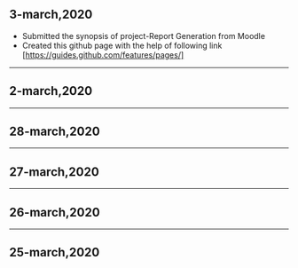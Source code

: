 ## 3-march,2020
- Submitted the synopsis of project-Report Generation from Moodle
- Created this github page with the help of following link
[https://guides.github.com/features/pages/]
-----------------------------------------------------------------------------------------------------------------------------

## 2-march,2020

------------------------------------------------------------------------------------------------------------------------------

## 28-march,2020

-------------------------------------------------------------------------------------------------------------------------------

## 27-march,2020

-------------------------------------------------------------------------------------------------------------------------------

## 26-march,2020

-------------------------------------------------------------------------------------------------------------------------------

## 25-march,2020
